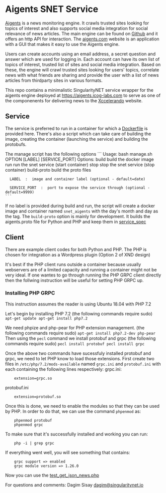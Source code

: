 # Aigents SNET Service

[Aigents](https://aigents.com) is a news monitoring engine. It crawls trusted
sites looking for topics of interest and also supports social media integration
for social relevance of news articles. The main engine can be found on
[Github](https://github.com/aigents/aigents-java) and it offers an http API for
interaction. The [aigents.com](aigents.com) website is an application with a GUI
that makes it easy to use the Aigents engine.

Users can create accounts using an email address, a secret question and answer
which are used for logging in. Each account can have its own list of topics of
interest, trusted list of sites and social media integration. Based on these,
the engine will crawl trusted sites looking for users' topics, correlate news
with what friends are sharing and provide the user with a list of news articles
from thirdparty sites in various formats.

This repo contains a minimalistic SingularityNET service wrapper for the aigents
engine deployed at https://aigents.icog-labs.com to serve as one of the
componenents for delivering news to the [Xccelerando](xcceleran.do) website.


## Service

The service is preferred to run in a container for which a
[Dockerfile](./Dockerfile) is provided here. There's also a script which can
take care of building the image, creating the container (launching the service)
and building the protobufs.

The manage script has the following options
    ```
    Usage: bash manage.sh OPTION [LABEL] [SERVICE_PORT]
      Options:
        build        build the docker image
        run          run the snet service (start container)
        stop         stop the snet service (stop container)
        build-proto  build the proto files

      LABEL  :  image and container label (optional - default=date)

      SERVICE_PORT  :  port to expose the service through (optional - default=9999)
    ```

If no label is provided during build and run, the script will create a docker
image and container named `snet_aigents` with the day's month and day as the tag.
The `build-proto` option is mainly for development. It builds the aigents.proto
file for Python and PHP and keep them in [service_spec](./service_spec)

## Client

There are example client codes for both Python and PHP. The PHP is chosen for
integration as a Wordpress plugin (Option 2 of XND design)

It's best if the PHP client runs outside a container because usually webservers
are of a limited capacity and running a container might not be very ideal. If
one wantes to go through running the PHP GRPC client directly then the follwing
instruction will be useful for setting PHP GRPC up.

### Installing PHP GRPC

This instruction assumes the reader is using Ubuntu 18.04 with PHP 7.2

Let's begin by installing PHP 7.2 (the following commands require sudo)
    ```
        apt-get update
        apt-get install php7.2
    ```

We need phpize and php-pear for PHP extension management.
(the following commands require sudo)
    ```
        apt-get install php7.2-dev php-pear
    ```
Then using the `pecl` command we install protobuf and grpc
(the following commands require sudo)
    ```
        pecl install protobuf
        pecl install grpc
    ```

Once the above two commands have sucessfuly installed protobuf and grpc, we need
to let PHP know to load those extensions.
First create two files in `/etc/php/7.2/mods-available` named `grpc.ini` and
`protobuf.ini` with each containing the following lines respectively:
grpc.ini:
```
    extension=grpc.so
```
protobuf.ini
```
    extension=protobuf.so
```

Once this is done, we need to enable the modules so that they can be used by
PHP. In order to do that, we can use the command `phpenmod` as:
```
    phpenmod protobuf
    phpenmod grpc
```

To make sure that it's successfully installed and working you can run:
```
    php -i | grep grpc
```
If everything went well, you will see something that contains:
```
    grpc support => enabled
    grpc module version => 1.26.0
```

Now you can use the [test_get_json_news.php](./test_get_json_news.php)





For questions and comments:
Dagim Sisay <dagim@singularitynet.io>
